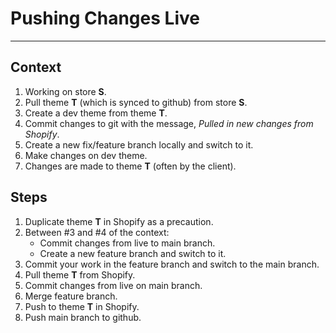 # Pushing Changes Live

---

## Context

1. Working on store **S**.
2. Pull theme **T** (which is synced to github) from store **S**.
3. Create a dev theme from theme **T**.
4. Commit changes to git with the message, *Pulled in new changes from Shopify*.
5. Create a new fix/feature branch locally and switch to it.
6. Make changes on dev theme.
7. Changes are made to theme **T** (often by the client).


## Steps

1. Duplicate theme **T** in Shopify as a precaution.
2. Between #3 and #4 of the context:
	- Commit changes from live to main branch.
	- Create a new feature branch and switch to it.
3. Commit your work in the feature branch and switch to the main branch.
4. Pull theme **T** from Shopify.
5. Commit changes from live on main branch.
6. Merge feature branch.
7. Push to theme **T** in Shopify.
8. Push main branch to github.
